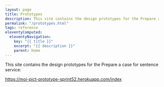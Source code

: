 ```yaml
---
layout: page
title: Prototypes
description: This site contains the design prototypes for the Prepare a case for sentence service
permalink: "/prototypes.html"
tags: reference
eleventyComputed:
  eleventyNavigation:
    key: "{{ title }}"
    excerpt: "{{ description }}"
    parent: home
---
```


This site contains the design prototypes for the Prepare a case for sentence service:



https://moj-pict-prototype-sprint52.herokuapp.com/index
